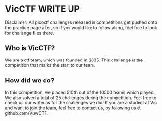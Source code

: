 # VicCTF WRITE UP

Disclaimer:
All picoctf challenges released in competitions get pushed onto the practice page after, so if you would like to follow along, feel free to look for challenge files there.

## Who is VicCTF?
We are a ctf team, which was founded in 2025. This challenge is the competition that marks the start to our team. 

## How did we do?
In this competition, we placed 510th out of the 10500 teams which played. We also solved a total of 25 challenges during the competition. Feel free to check up our writeups for the challenges we did!
If you are a student at Vic and want to join the team, feel free to contact us, by following us at github.com/VuwCTF.